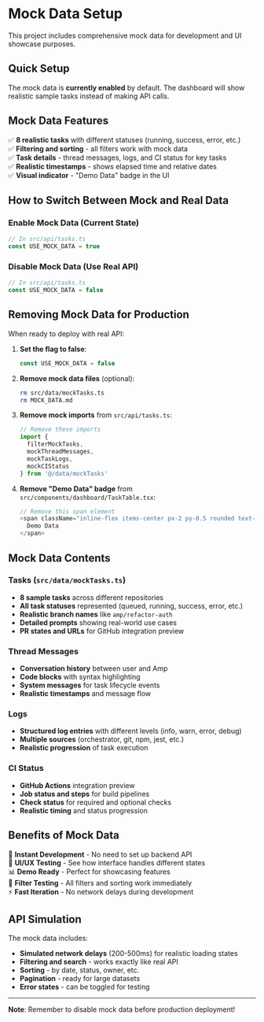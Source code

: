 # Mock Data Setup

This project includes comprehensive mock data for development and UI showcase purposes.

## Quick Setup

The mock data is **currently enabled** by default. The dashboard will show realistic sample tasks instead of making API calls.

## Mock Data Features

✅ **8 realistic tasks** with different statuses (running, success, error, etc.)  
✅ **Filtering and sorting** - all filters work with mock data  
✅ **Task details** - thread messages, logs, and CI status for key tasks  
✅ **Realistic timestamps** - shows elapsed time and relative dates  
✅ **Visual indicator** - "Demo Data" badge in the UI  

## How to Switch Between Mock and Real Data

### Enable Mock Data (Current State)
```typescript
// In src/api/tasks.ts
const USE_MOCK_DATA = true
```

### Disable Mock Data (Use Real API)
```typescript
// In src/api/tasks.ts  
const USE_MOCK_DATA = false
```

## Removing Mock Data for Production

When ready to deploy with real API:

1. **Set the flag to false**:
   ```typescript
   const USE_MOCK_DATA = false
   ```

2. **Remove mock data files** (optional):
   ```bash
   rm src/data/mockTasks.ts
   rm MOCK_DATA.md
   ```

3. **Remove mock imports** from `src/api/tasks.ts`:
   ```typescript
   // Remove these imports
   import { 
     filterMockTasks, 
     mockThreadMessages, 
     mockTaskLogs, 
     mockCIStatus 
   } from '@/data/mockTasks'
   ```

4. **Remove "Demo Data" badge** from `src/components/dashboard/TaskTable.tsx`:
   ```typescript
   // Remove this span element
   <span className="inline-flex items-center px-2 py-0.5 rounded text-xs font-medium bg-blue-100 dark:bg-blue-900/30 text-blue-700 dark:text-blue-300">
     Demo Data
   </span>
   ```

## Mock Data Contents

### Tasks (`src/data/mockTasks.ts`)
- **8 sample tasks** across different repositories
- **All task statuses** represented (queued, running, success, error, etc.)
- **Realistic branch names** like `amp/refactor-auth`
- **Detailed prompts** showing real-world use cases
- **PR states and URLs** for GitHub integration preview

### Thread Messages
- **Conversation history** between user and Amp
- **Code blocks** with syntax highlighting
- **System messages** for task lifecycle events
- **Realistic timestamps** and message flow

### Logs
- **Structured log entries** with different levels (info, warn, error, debug)
- **Multiple sources** (orchestrator, git, npm, jest, etc.)
- **Realistic progression** of task execution

### CI Status
- **GitHub Actions** integration preview
- **Job status and steps** for build pipelines
- **Check status** for required and optional checks
- **Realistic timing** and status progression

## Benefits of Mock Data

🚀 **Instant Development** - No need to set up backend API  
🎨 **UI/UX Testing** - See how interface handles different states  
📊 **Demo Ready** - Perfect for showcasing features  
🧪 **Filter Testing** - All filters and sorting work immediately  
⚡ **Fast Iteration** - No network delays during development  

## API Simulation

The mock data includes:
- **Simulated network delays** (200-500ms) for realistic loading states
- **Filtering and search** - works exactly like real API
- **Sorting** - by date, status, owner, etc.
- **Pagination** - ready for large datasets
- **Error states** - can be toggled for testing

---

**Note**: Remember to disable mock data before production deployment!
